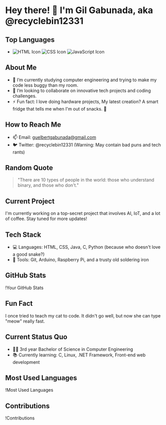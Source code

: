 # Hey there! 👋 I'm Gil Gabunada, aka @recyclebin12331

## Top Languages
- ![HTML Icon](https://img.icons8.com/color/48/000000/html-5.png) ![CSS Icon](https://img.icons8.com/color/48/000000/css3.png) ![JavaScript Icon](https://img.icons8.com/color/48/000000/javascript.png)
## About Me
- 🌱 I’m currently studying computer engineering and trying to make my code less buggy than my room.
- 💞️ I’m looking to collaborate on innovative tech projects and coding challenges.
- ⚡ Fun fact: I love doing hardware projects, My latest creation? A smart fridge that tells me when I'm out of snacks. 🍫

## How to Reach Me
- 📫 Email: guelbertgabunada@gmail.com
- 🐦 Twitter: @recyclebin12331 (Warning: May contain bad puns and tech rants)

## Random Quote
> "There are 10 types of people in the world: those who understand binary, and those who don't."

## Current Project
I'm currently working on a top-secret project that involves AI, IoT, and a lot of coffee. Stay tuned for more updates!

## Tech Stack
- 💻 Languages: HTML, CSS, Java, C, Python (because who doesn't love a good snake?)
- 🔧 Tools: Git, Arduino, Raspberry Pi, and a trusty old soldering iron

## GitHub Stats
!Your GitHub Stats

## Fun Fact
I once tried to teach my cat to code. It didn't go well, but now she can type "meow" really fast.

## Current Status Quo
- 🧑‍🎓 3rd year Bachelor of Science in Computer Engineering
- 📚 Currently learning: C, Linux, .NET Framework, Front-end web development


## Most Used Languages
!Most Used Languages

## Contributions
!Contributions
